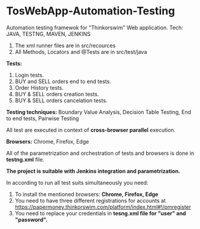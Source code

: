 # TosWebApp-Automation-Testing
Automation testing framewok for "Thinkorswim" Web application. Tech: JAVA, TESTNG, MAVEN, JENKINS

1. The xml runner files are in src/recources
2. All Methods, Locators and @Tests are in src/test/java

**Tests:**
1. Login tests.
2. BUY and SELL orders end to end tests.
3. Order History tests.
4. BUY & SELL orders creation tests.
5. BUY & SELL orders cancelation tests.

**Testing techniques:** Boundary Value Analysis, Decision Table Testing, End to end tests, Pairwise Testing

All test are executed in context of **cross-browser parallel** execution.

**Browsers:** Chrome, Firefox, Edge

All of the parametrization and orchestration of tests and browsers is done in **testng.xml** file.

**The project is suitable with **Jenkins** integration and parametrization.**

In according to run all test suits simultaneously you need: 
1. To install the mentioned browsers: **Chrome, Firefox, Edge**
2. You need to have three different registrations for accounts at https://papermoney.thinkorswim.com/platform/index.html#!/pmregister
3. You need to replace your credentials in **tesng.xml file for "user" and "password".**

